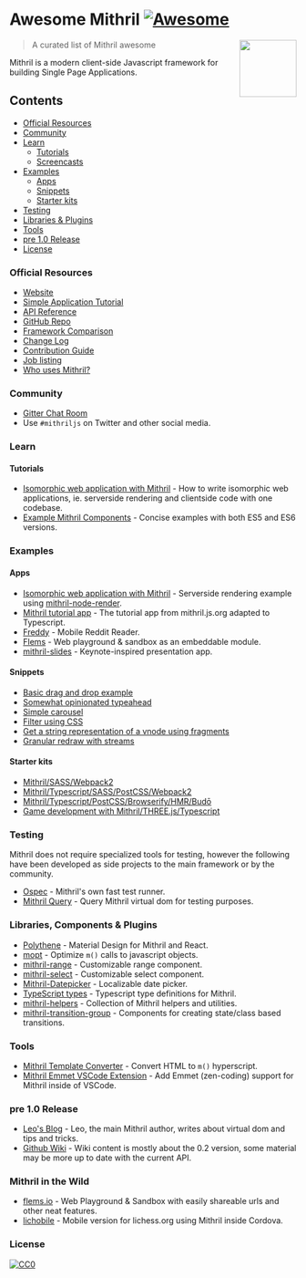 # Awesome Mithril [![Awesome](https://cdn.rawgit.com/sindresorhus/awesome/d7305f38d29fed78fa85652e3a63e154dd8e8829/media/badge.svg)](https://github.com/sindresorhus/awesome)

[<img src="https://mithril.js.org/logo.svg" align="right" width="100">](https://mithril.js.org)

> A curated list of Mithril awesome

Mithril is a modern client-side Javascript framework for building Single Page Applications.

## Contents

- [Official Resources](#official-resources)
- [Community](#community)
- [Learn](#learn)
  * [Tutorials](#tutorials)
  * [Screencasts](#screencasts)
- [Examples](#examples)
  * [Apps](#apps)
  * [Snippets](#snippets)
  * [Starter kits](#starter-kits)
- [Testing](#testing)
- [Libraries & Plugins](#libraries--plugins)
- [Tools](#tools)
- [pre 1.0 Release](#pre-10-release)
- [License](#license)

### Official Resources

- [Website](https://mithril.js.org/)
- [Simple Application Tutorial](https://mithril.js.org/simple-application.html)
- [API Reference](https://mithril.js.org/api.html)
- [GitHub Repo](https://github.com/MithrilJS/mithril.js)
- [Framework Comparison](https://mithril.js.org/framework-comparison.html)
- [Change Log](https://mithril.js.org/change-log.html)
- [Contribution Guide](https://mithril.js.org/contributing.html)
- [Job listing](https://github.com/MithrilJS/mithril.js/wiki/JOBS)
- [Who uses Mithril?](https://github.com/MithrilJS/mithril.js/wiki/Who-Uses-Mithril)


### Community

- [Gitter Chat Room](https://gitter.im/mithriljs/mithril.js)
- Use `#mithriljs` on Twitter and other social media.

### Learn

#### Tutorials

- [Isomorphic web application with Mithril](https://isomorphic-mithril.mvlabs.it/en/) - How to write isomorphic web applications, ie. serverside rendering and clientside code with one codebase.
- [Example Mithril Components](https://mithril-examples.firebaseapp.com/) - Concise examples with both ES5 and ES6 versions.

### Examples

#### Apps

- [Isomorphic web application with Mithril](https://github.com/mvlabs/isomorphic-mithril) - Serverside rendering example using [mithril-node-render](https://github.com/MithrilJS/mithril-node-render).
- [Mithril tutorial app](https://github.com/spacejack/mithril-tutorial-ts) - The tutorial app from mithril.js.org adapted to Typescript.
- [Freddy](https://github.com/spacejack/freddy) - Mobile Reddit Reader.
- [Flems](https://github.com/porsager/flems) - Web playground & sandbox as an embeddable module.
- [mithril-slides](https://github.com/wulab/mithril-slides) - Keynote-inspired presentation app.

#### Snippets

- [Basic drag and drop example](https://codepen.io/grilchgristle/pen/rmaZag)
- [Somewhat opinionated typeahead](https://tinyurl.com/y9epy5gh)
- [Simple carousel](https://github.com/spacejack/m-carousel)
- [Filter using CSS](https://flems.io/#0=N4IgzgpgNhDGAuEAmIBcIB0ArMIA0IAZgJYy6oDaoAdgIYC2EamAFvPVPiLAPbWL9mIAL54aDJumy4CvfhEHo5YeAAI6jMKoC8qgOQAZWgFcATtFUBRWqfgtaqgFLGoxJz1NI+qgCq0A7tQAng4A4hAeAObEtNTUqgBi5kgQpsSwANYOAIJxxFmqANIKQRDw8A4AsjbE1BCq2QBGpgy+PG7hURCxdFZI-rUOAGq0MGkOAOq11MSEyaoAQhAAbr4QYGAOAEqxKfXZngqJtPDE9LQsqgDKxptxDgCSaVrVpssOV7EO1qZ1KrX1BbmaheeIGMrpGLuSDleoATVoYHoANUr0iCnqlR49nojCQRQUSFGqi2xkaR0csTKiESyVS6Q+xKGZQcAHkZhVVEZlnwoZYkEE7EUar1CsQAF7ioKqIbEHhQHKuSANahYaAMtqNGJaQonel1VHEcbxV5BBUgvQYMAAB1c8AAFHp9ABKAA61HdMDUAEdjKlpbo9Hp3apQ6p3fQMPQeMZ+PavLBjIx+BhGjwBXhVMAQ6plsQIP5UKp7c6dAA+VQUHOh+iO2rW4zwPSZ7PxMOh95QP1F33+vDVsO86gN+BF+raCu90wB1QQDAVUzo+AYTt++c8Aw8fypADCiIgJYHwmd-bbNcdKjNEGbqin0oAZPfVAADAehjB31SuVDUHgOiinPAMCqAAVLorogAAJMAd7CBBAC6patu27ZIMQNoKkERa-nUb6qHBZ4vieA61noaHLB+frTs2eEaOsUa0Na9rxBOeHnnorg3shKHtoBMDYeum7bqYe6QIehHtqI6huhJqgye28mqPB7rHiIYggHRzAYLAGxcHIAjwEIwjwQQrjUBk5BUCAZicOgbDwNaYCoAA9M5sbWhkkTaTw9DOcidhpJwBDwEE1qSCAOAiPBwhAA)
- [Get a string representation of a vnode using fragments](https://flems.io/#0=N4IgZglgNgpgziAXAbVAOwIYFsZJAOgAsAXLKEAGhAGMB7NYmBvEAXwvW10QICsEqdBk2J4AbhgBOAAjCSMAcxwNpAXmkATWtQCuy4vmqSYGRgBFtekQDF5SkQAoAlAB00WfMbQaYkh3MV9CmksBwByQgBGMOCImCgoWjCnVzQAB387fXxISThiAGFCaA0nNg4QTBw8QzgBGnpGZh42AF0qKAg0AGsEFE5qniwIYkJJaEoQHUlyHhJiNLhEAHplnXTuhUNaLGXh0fGoAAFI-FOAVj2Rseh8fkniAE807hB71lbWIA)
- [Granular redraw with streams](https://flems.io/#0=N4IgZglgNgpgziAXAbVAOwIYFsZJAOgAsAXLKEAGhAGMB7NYmBvEAXwvW10QICsEqdBk2J4A9ACoAOmhkAVQhDgACAOQB5AEZwYAJwBue1crpYADvRHKYADzMxqxFcUIxlGYsV0qAJvGq6EJowPsrBULQA7vjyrsr6PrRYyrpMfqmhmgCeygAG+hAwkbnKkdBQKTAAtKlo6cpotLpYGFBQOWUuELJoALIQLoFQqioZuhiRJlnUsDFoCm4JSZV1eiFhObm16SVlbcr07ZU1aXqlrmjKLjAy+q0Arm5wXjDYyvdmPh7w+MoKSqVyg1aMQroEAObgs7giKaVqVHzjSJwOZbU66ErbPQqbrEWhXOKJZKNPzKPxwAJBdbZPI6WCOJq5CgyEGuXRlHRkmBgDD3KBOK7464mJIWNAiEYpWgg4F+OYyLQ6Ax6ACCnm8AB45AA+ZTAGRSYh3KCPRDKADKL2wWu1zNkThg9LxugA-GbnoE0OC7YaCkUABT6EkwM0ANWDAEow8GfS9VrpAw8Q38o8pw7Q-DJWAa0BIxDIhM8Dto9IZdMoALzKMD3NCOCD0f3ADxeOBm4DG03xJPm3TUVisCN6mTKZRiMTKADCqW+7i59lWDGUHteyUibmoGEu9zg920lOCgoOl1SWFoxpHIrQRc7birt971HwLTMgcruv0EcvqWI910l31S5R2PAJXkYZQmyJCh3HVNs9SxXRoLpBxnQHIdAOA4Dx2UAARCBQnXZQoVBDBl0dFCmgOcs4EIWg+QItwEKPXRpVBYMXQNYhDUNQtQUdSsriyexaDAMinUoitJLUD1unBVROO4rjiBdMkknwABHR5dCyc1yIZBNkP0r97UUw0zSJBSlOwgAlaomMOHJ6GXK1kg+L5GDgSzfSTZ8MFffR32HEylMNLB8AQ-1HWgiLP2M0ziEHS9R3YJLj1Pc8YH9dDUtHbCAFVrz3ClAkPMAWOSFdsBy7sTRgfA0n9LxHiHZRUpSoDRz9SJA0jILMNHH8-0uIMMzqltvHwLqetG4zMOzID5vmmRJGkS4JD+OIIgwHxZIAIQwctTDFKxCC3HwVBE0TKoqoqDxgMRa13fcSpuNblBaTAoRwJczverd7nhJi8QJNxaBLZVDtFSwGDmZR1oAdTcPwZgOxZCkmf06MYXQh1+pj-W6cUcerWt63oZxTq4t7hTBpUyxFcxodBPYKm6fRaAAazqkc8wLcnQS2navQEwDfXRiDm1g9szBY8FUjgOA0KCxTBv-d7MfBstoIw-rsIWMSKPLHd1mByA6hBlZ6mIA7iOsWBvqp-qDf0s1VHwOFdCqLGjFjRTbzNGXaDl+A4F9pT8cD4OFey4KVZgX81awf03Y91RteeLJYDNXIyh8FwzQAEmASP5ZUdaAEYAAZK9YABSXJEtjhKw7FgMY-iw1VcuJO3cF2Sqk0CJqA5tPqswnuzDT5QS5DrLlA1ZRy+UFSpBAAAZWhttk-Ad9X5QzVXnDLAAQlXiM7SdzC9bia3dFt8iHeY9ELZnhWwgO5RcVoMfgJ792Dq9vcbGqhZqXziiFBKllG6GkWjmSQyhegYG6O4MwZgGbHSXLzOs-MUFoKrDrKaMdMJd3Vm7Pyk8L79R7oQcuU9V69ByCqVBZ9KHj39H3L02tX6K3PtVbhc9tRViXgAMmEaQihP8e6aCAXiNAo8OqXx1pfYCxAhLJlUNIzw9B5HKMwvQGYEBh7ulvsQVhl92q6NaiAWyzwDpcRAD-UBmEnHKFAbAno2EAAStAoChG4c5WcyDSLXRkP4qsYVrpZTgROc0EAsB8lnBw8EgIXBzmsiqAAYsoCItAzAyBrHWYgDZLiCw3rkueOt+H8KHAAamUJXfA1cACsoCICiX9NU+ei8iHAVSJpeAxAVRoDiR4YpGTxg4HYZvHwZSzBuLtpyJRY4JxHxJvsMYExzhMGydMkIqUwobO6m4rMOYClk0uLY3QxAKmXn4ZXUBfTHjPCGSMop9BxlcCmdtWZxklrXhMVEjxE5eh0SXMKchMgwpnlrNcxI1B7gO3dhmLI0FyHGTYBwEAmAcB4HwNQBWlAaD0EYMwHg+ByF9WrMSqoPIsDQCyO6LccAqhKjaQAbhOT0fASSB5Dw5kFP5-9Pbe3LDrXO+dlAACZK4wCwByoCrgIDghIGacusr5Wjk0E0dIZoADEABOQ1i8zA2GXD4-C8rBUe0peKwgZpK61w1coRVyriCquro6y8cJh5y1BT4KodAIi6D1QAZknJXS1Mg2AAF0qBQG6BzBAKBOA4p4HSwY0BCV-nIDwEgxAzBtnHLWMwHNwR4qSGIdNhAhgAAFy74HrQANkrQMat0B8D8EJao+weBO3sBTdwEA10s26BzSAPNBbEBFrQCWstpgW0ZqgHWht+Bm3XTEMOqg3bB19ujawIAA)

#### Starter kits

- [Mithril/SASS/Webpack2](https://github.com/CreaturesInUnitards/mithril-sass-webpack-starter)
- [Mithril/Typescript/SASS/PostCSS/Webpack2](https://github.com/spacejack/mithril-webpack-ts)
- [Mithril/Typescript/PostCSS/Browserify/HMR/Budō](https://github.com/spacejack/mithril-browserify-ts-budo)
- [Game development with Mithril/THREE.js/Typescript](https://github.com/spacejack/three-mithril-ts)

### Testing

Mithril does not require specialized tools for testing, however the following have been developed as side projects to the main framework or by the community.

- [Ospec](https://github.com/MithrilJS/mithril.js/tree/rewrite/ospec) - Mithril's own fast test runner.
- [Mithril Query](https://github.com/MithrilJS/mithril-query) - Query Mithril virtual dom for testing purposes.


### Libraries, Components & Plugins

- [Polythene](https://github.com/ArthurClemens/Polythene) - Material Design for Mithril and React.
- [mopt](https://github.com/MithrilJS/mopt) - Optimize `m()` calls to javascript objects.
- [mithril-range](https://www.npmjs.com/package/mithril-range) - Customizable range component.
- [mithril-select](https://www.npmjs.com/package/mithril-select) - Customizable select component.
- [Mithril-Datepicker](https://github.com/CreaturesInUnitards/mithril-datepicker) - Localizable date picker.
- [TypeScript types](https://www.npmjs.com/package/@types/mithril) - Typescript type definitions for Mithril.
- [mithril-helpers](https://github.com/isiahmeadows/mithril-helpers) - Collection of Mithril helpers and utilities.
- [mithril-transition-group](https://github.com/vasilrimar/mithril-transition-group) - Components for creating state/class based transitions.

### Tools

- [Mithril Template Converter](http://arthurclemens.github.io/mithril-template-converter/) - Convert HTML to `m()` hyperscript.
- [Mithril Emmet VSCode Extension](https://marketplace.visualstudio.com/items?itemName=FallenMax.mithril-emmet) - Add Emmet (zen-coding) support for Mithril inside of VSCode.

### pre 1.0 Release

- [Leo's Blog](http://lhorie.github.io/mithril-blog/) - Leo, the main Mithril author, writes about virtual dom and tips and tricks.
- [Github Wiki](https://github.com/MithrilJS/mithril.js/wiki) - Wiki content is mostly about the 0.2 version, some material may be more up to date with the current API.

### Mithril in the Wild

- [flems.io](https://flems.io) - Web Playground & Sandbox with easily shareable urls and other neat features.
- [lichobile](https://lichess.org/mobile) - Mobile version for lichess.org using Mithril inside Cordova.

### License

[![CC0](http://mirrors.creativecommons.org/presskit/buttons/88x31/svg/cc-zero.svg)](https://creativecommons.org/publicdomain/zero/1.0/)
